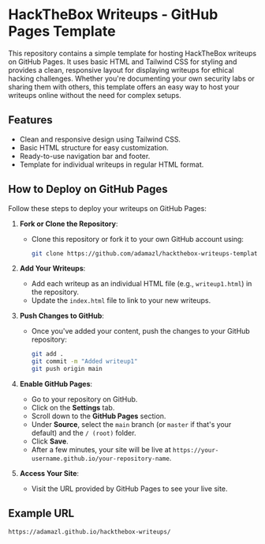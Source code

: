# HackTheBox Writeups - GitHub Pages Template

This repository contains a simple template for hosting HackTheBox writeups on GitHub Pages. It uses basic HTML and Tailwind CSS for styling and provides a clean, responsive layout for displaying writeups for ethical hacking challenges. Whether you're documenting your own security labs or sharing them with others, this template offers an easy way to host your writeups online without the need for complex setups.

## Features
- Clean and responsive design using Tailwind CSS.
- Basic HTML structure for easy customization.
- Ready-to-use navigation bar and footer.
- Template for individual writeups in regular HTML format.
  
## How to Deploy on GitHub Pages

Follow these steps to deploy your writeups on GitHub Pages:

1. **Fork or Clone the Repository**:
   - Clone this repository or fork it to your own GitHub account using:
     ```bash
     git clone https://github.com/adamazl/hackthebox-writeups-template.git
     ```

2. **Add Your Writeups**:
   - Add each writeup as an individual HTML file (e.g., `writeup1.html`) in the repository.
   - Update the `index.html` file to link to your new writeups.

3. **Push Changes to GitHub**:
   - Once you've added your content, push the changes to your GitHub repository:
     ```bash
     git add .
     git commit -m "Added writeup1"
     git push origin main
     ```

4. **Enable GitHub Pages**:
   - Go to your repository on GitHub.
   - Click on the **Settings** tab.
   - Scroll down to the **GitHub Pages** section.
   - Under **Source**, select the `main` branch (or `master` if that's your default) and the `/ (root)` folder.
   - Click **Save**.
   - After a few minutes, your site will be live at `https://your-username.github.io/your-repository-name`.

5. **Access Your Site**:
   - Visit the URL provided by GitHub Pages to see your live site.

## Example URL
`https://adamazl.github.io/hackthebox-writeups/`
